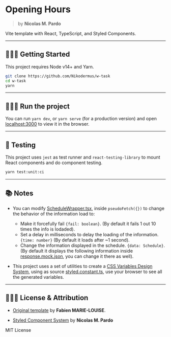 # Opening Hours

> by **Nicolas M. Pardo**

Vite template with React, TypeScript, and Styled Components.

---

## 🚶🏽‍♂️ Getting Started

This project requires Node v14+ and Yarn.

```bash
git clone https://github.com/Nikodermus/w-task
cd w-task
yarn
```

---

## 🏃🏽‍♂️ Run the project

You can run `yarn dev`, or `yarn serve` (for a production version) and open [localhost:3000](http://localhost:3000) to view it in the browser.

---

## 🧪 Testing

This project uses `jest` as test runner and `react-testing-library` to mount React components and do component testing.

```bash
yarn test:unit:ci
```

---

## 📚 Notes

- You can modify [ScheduleWrapper.tsx](src/components/Schedule/ScheduleWrapper.tsx), inside `pseudoFetch({})` to change the behavior of the information load to:

  - Make it forcefully fail `{fail: boolean}`. (By default it fails 1 out 10 times the info is lodaded).
  - Set a delay in milliseconds to delay the loading of the information. `{time: number}` (By default it loads after ~1 second).
  - Change the information displayed in the schedule. `{data: Schedule}`. (By default it displays the following information inside [response.mock.json](src/__mocks__/response.mock.json), you can change it there as well).

- This project uses a set of utilities to create a [CSS Variables Design System](https://gorillalogic.com/blog/building-design-systems-with-css-variables/), using as source [styled.constant.ts](src/constants/styled.constant.ts), use your browser to see all the generated variables.

---

## 👩🏽‍💼 License & Attribution

- [Original template](https://github.com/fabien-ml/react-ts-vite-template) by **Fabien MARIE-LOUISE**.

- [Styled Component System](https://github.com/Nikodermus/gatsby-styled-components-sanity) by **Nicolas M. Pardo**

MIT License
